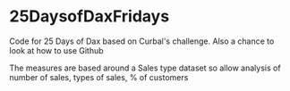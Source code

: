 # 25DaysofDaxFridays
Code for 25 Days of Dax based on Curbal's challenge.  Also a chance to look at how to use Github

The measures are based around a Sales type dataset so allow analysis of number of sales, types of sales, % of customers
